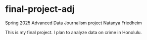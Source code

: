 # final-project-adj
Spring 2025 Advanced Data Journalism project Natanya Friedheim

This is my final project. I plan to analyze data on crime in Honolulu. 